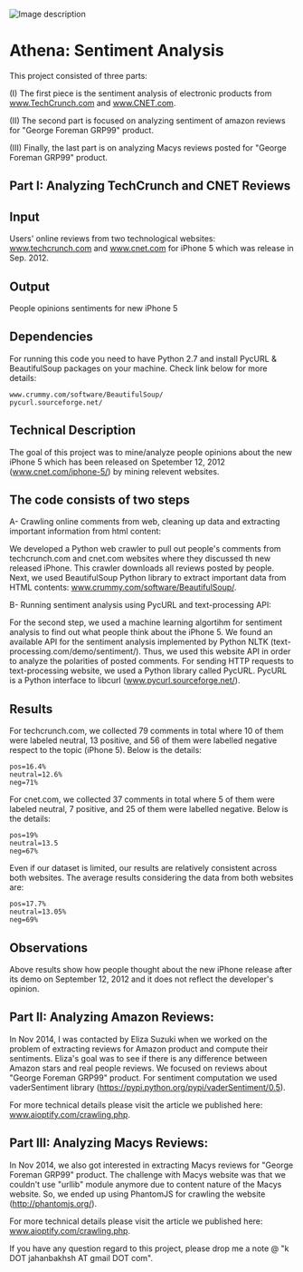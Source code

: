 ![Image description](https://i.pinimg.com/originals/7d/39/ae/7d39aeb413dc2a6053aa4fa58cdbd1b9.jpg)

Athena: Sentiment Analysis 
==========================

This project consisted of three parts:

(I) The first piece is the sentiment analysis of electronic products from www.TechCrunch.com and www.CNET.com. 

(II) The second part is focused on analyzing sentiment of amazon reviews for "George Foreman GRP99" product. 

(III) Finally, the last part is on analyzing Macys reviews posted for "George Foreman GRP99" product.

## Part I: Analyzing TechCrunch and CNET Reviews
## Input
 
Users' online reviews from two technological websites: www.techcrunch.com and www.cnet.com for iPhone 5 which was 
release in Sep. 2012.

## Output

People opinions sentiments for new iPhone 5

## Dependencies

For running this code you need to have Python 2.7 and install PycURL & BeautifulSoup packages on your machine. Check link below for more details:
	
	www.crummy.com/software/BeautifulSoup/
	pycurl.sourceforge.net/


## Technical Description

The goal of this project was to mine/analyze people opinions about the new iPhone 5 which has been released on Spetember 12, 2012 (www.cnet.com/iphone-5/) by mining relevent websites.

## The code consists of two steps

A- Crawling online comments from web, cleaning up data and extracting important information from html content:

We developed a Python web crawler to pull out people's comments from techcrunch.com and cnet.com websites where they discussed th new released iPhone. This crawler downloads all reviews posted by people. Next, we used BeautifulSoup Python library to extract important data from HTML contents: www.crummy.com/software/BeautifulSoup/.

B- Running sentiment analysis using PycURL and text-processing API:

For the second step, we used a machine learning algortihm for sentiment analysis to find out what people think about the iPhone 5. We found an available API for the sentiment analysis implemented by Python NLTK (text-processing.com/demo/sentiment/). Thus, we used this website API in order to analyze the polarities of posted comments. For sending HTTP requests to text-processing website, we used a Python library called PycURL. PycURL is a Python interface to libcurl (www.pycurl.sourceforge.net/).

## Results

For techcrunch.com, we collected 79 comments in total where 10 of them were labeled neutral, 13 positive, and 56 of them were labelled 
negative respect to the topic (iPhone 5). Below is the details:

	pos=16.4%
	neutral=12.6%
	neg=71%

For cnet.com, we collected 37 comments in total where 5 of them were labeled neutral, 7 positive, and 25 of them were labelled negative. 
Below is the details:

	pos=19%
	neutral=13.5
	neg=67%

Even if our dataset is limited, our results are relatively consistent across both websites. The average results considering the data from 
both websites are:

	pos=17.7%
	neutral=13.05%
	neg=69%

## Observations

Above results show how people thought about the new iPhone release after its demo on September 12, 2012 and it does not reflect 
the developer's opinion.

## Part II: Analyzing Amazon Reviews:
In Nov 2014, I was contacted by Eliza Suzuki when we worked on the problem of extracting reviews for Amazon product and compute their sentiments. Eliza's goal was to see if there is any difference between Amazon stars and real people reviews. We focused on reviews about "George Foreman GRP99" product. For sentiment computation we used vaderSentiment library (https://pypi.python.org/pypi/vaderSentiment/0.5). 

For more technical details please visit the article we published here: www.aioptify.com/crawling.php.

## Part III: Analyzing Macys Reviews:
In Nov 2014, we also got interested in extracting Macys reviews for "George Foreman GRP99" product. The challenge with Macys website was that we couldn't use "urllib" module anymore due to content nature of the Macys website. So, we ended up using PhantomJS for crawling the website (http://phantomjs.org/). 

For more technical details please visit the article we published here: www.aioptify.com/crawling.php.
 
If you have any question regard to this project, please drop me a note @ "k DOT jahanbakhsh AT gmail DOT com".
